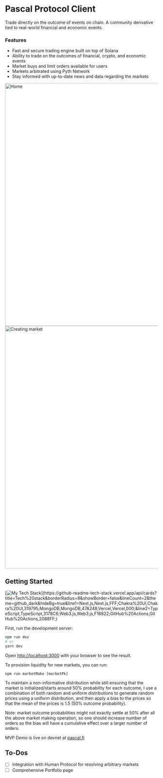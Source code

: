 # Pascal Protocol Client

Trade directly on the outcome of events on chain. A community derivative tied to real-world financial and economic events.

### Features

- Fast and secure trading engine built on top of Solana
- Ability to trade on the outcomes of financial, crypto, and economic events
- Market buys and limit orders available for users
- Markets arbitrated using Pyth Network
- Stay informed with up-to-date news and data regarding the markets

<img width="800" alt="Home" src="https://user-images.githubusercontent.com/34775928/213886123-589b7df0-b5e5-41f5-99d2-1b37f012b6c1.png">
<img width="800" alt="Creating market" src="https://user-images.githubusercontent.com/34775928/214466087-259fb3fd-2404-4b0e-b76b-bd2992bb7f1f.png">

## Getting Started

[![My Tech Stack](https://github-readme-tech-stack.vercel.app/api/cards?title=Tech%20stack&borderRadius=8&showBorder=false&lineCount=2&theme=github_dark&hideBg=true&line1=Next.js,Next.js,FFF;Chakra%20UI,Chakra%20UI,319795;MongoDB,MongoDB,47A248;Vercel,Vercel,000;&line2=TypeScript,TypeScript,3178C6;Web3.js,Web3.js,F16822;GitHub%20Actions,GitHub%20Actions,2088FF;)](https://github-readme-tech-stack.vercel.app/api/cards?title=Tech%20stack&borderRadius=8&showBorder=false&lineCount=2&theme=github_dark&hideBg=true&line1=Next.js,Next.js,FFF;Chakra%20UI,Chakra%20UI,319795;MongoDB,MongoDB,47A248;Vercel,Vercel,000;&line2=TypeScript,TypeScript,3178C6;Web3.js,Web3.js,F16822;GitHub%20Actions,GitHub%20Actions,2088FF;)

First, run the development server:

```bash
npm run dev
# or
yarn dev
```

Open [http://localhost:3000](http://localhost:3000) with your browser to see the result.

To provision liquidity for new markets, you can run:

```
npm run marketMake [marketPk]
```

To maintain a non-informative distribution while still ensuring that the market is initialized/starts around 50% probability for each outcome, I use a combination of both random and uniform distributions to generate random prices using a uniform distribution, and then apply a bias to the prices so that the mean of the prices is 1.5 (50% outcome probability).

Note: market outcome probabilities might not exactly settle at 50% after all the above market making operation, so one should increase number of orders so the bias will have a cumulative effect over a larger number of orders.

MVP Demo is live on devnet at [pascal.fi](https://www.pascal.fi/)

## To-Dos

- [ ] Integration with Human Protocol for resolving arbitrary markets
- [ ] Comprehensive Portfolio page
